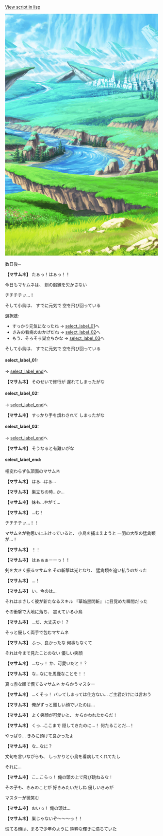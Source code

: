 [View script in lisp](../scripts/110011213.txt)

![plain.png](../images/backgrounds/plain.png)

数日後─

**【マサムネ】**
たぁっ！はぁっ！！

今日もマサムネは、
剣の鍛錬を欠かさない

チチチチッ…！

そして小鳥は、
すでに元気で
空を飛び回っている

選択肢:
- すっかり元気になったね → [select_label_01](#select_label_01)へ
- きみの看病のおかげだね → [select_label_02](#select_label_02)へ
- もう、そろそろ巣立ちかな → [select_label_03](#select_label_03)へ

そして小鳥は、
すでに元気で
空を飛び回っている

#### select_label_01:
 → [select_label_end](#select_label_end)へ

**【マサムネ】**
そのせいで修行が
遅れてしまったがな

#### select_label_02:
 → [select_label_end](#select_label_end)へ

**【マサムネ】**
すっかり手を煩わされて
しまったがな

#### select_label_03:
 → [select_label_end](#select_label_end)へ

**【マサムネ】**
そうなると有難いがな

#### select_label_end:

相変わらず仏頂面のマサムネ

**【マサムネ】**
はぁ…はぁ…

**【マサムネ】**
巣立ちの時…か…

**【マサムネ】**
妹も…やがて…

**【マサムネ】**
…む！

チチチチッ…！！

マサムネが物思いにふけっていると、
小鳥を捕まえようと
一羽の大型の猛禽類が…！

**【マサムネ】**
！！

**【マサムネ】**
はぁぁぁーーっ！！

剣を大きく振るマサムネ
その斬撃は光となり、
猛禽類を追い払うのだった

**【マサムネ】**
…！

**【マサムネ】**
い、今のは…

それはまさしく彼が新たなるスキル
『華焔黒閃斬』
に目覚めた瞬間だった

その衝撃で大地に落ち、
震えている小鳥

**【マサムネ】**
…だ、大丈夫か！？

そっと優しく両手で包むマサムネ

**【マサムネ】**
ふっ、良かったな
何事もなくて

それは今まで見たことのない
優しい笑顔

**【マサムネ】**
…なっ！
か、可愛いだと！？

**【マサムネ】**
な…なにを馬鹿なことを！！

真っ赤な顔で慌てるマサムネ
からかうマスター

**【マサムネ】**
…くそっ！
バレてしまっては仕方ない…
ご主君だけには言おう

**【マサムネ】**
俺がずっと難しい顔でいたのは…

**【マサムネ】**
よく笑顔が可愛いと、
からかわれたからだ！

**【マサムネ】**
くっ…ここまで
隠してきたのに…！
何たることだ…！

やっぱり…
きみに預けて良かったよ

**【マサムネ】**
な…なに？

文句を言いながらも、
しっかりと小鳥を看病してくれてたし

それに…

**【マサムネ】**
こ…こらっ！
俺の頭の上で飛び跳ねるな！

その子も、きみのことが
好きみたいだしね
優しいきみが

マスターが微笑む

**【マサムネ】**
おいっ！
俺の頭は…

**【マサムネ】**
巣じゃないぞ～～～っ！！

慌てる顔は、まるで少年のように
純粋な輝きに満ちていた
